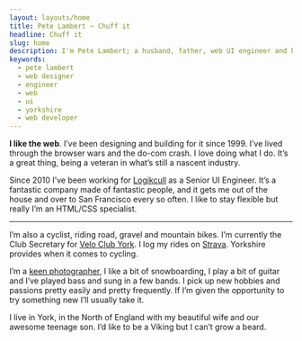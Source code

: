 ```yaml
---
layout: layouts/home
title: Pete Lambert ~ Chuff it
headline: Chuff it
slug: home
description: I'm Pete Lambert; a husband, father, web UI engineer and keen cyclist from Yorkshire. This is where things land when they fall out of my head.
keywords:
  - pete lambert
  - web designer
  - engineer
  - web
  - ui
  - yorkshire
  - web developer
---
```


**I like the web**. I’ve been designing and building for it since 1999. I’ve lived through the browser wars and the do-com crash. I love doing what I do. It’s a great thing, being a veteran in what’s still a nascent industry.

Since 2010 I’ve been working for [Logikcull](https://logikcull.com) as a Senior UI Engineer. It’s a fantastic company made of fantastic people, and it gets me out of the house and over to San Francisco every so often. I like to stay flexible but really I’m an HTML/CSS specialist.

---

I’m also a cyclist, riding road, gravel and mountain bikes. I’m currently the Club Secretary for [Velo Club York](https://veloclubyork.co.uk). I log my rides on [Strava](https://strava.com/athletes/petelambert). Yorkshire provides when it comes to cycling.

I’m a [keen photographer](https://flickr.com/peterjlambert), I like a bit of snowboarding, I play a bit of guitar and I’ve played bass and sung in a few bands. I pick up new hobbies and passions pretty easily and pretty frequently. If I’m given the opportunity to try something new I’ll usually take it.

I live in York, in the North of England with my beautiful wife and our awesome teenage son. I’d like to be a Viking but I can’t grow a beard.
